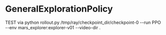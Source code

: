 # GeneralExplorationPolicy

TEST via
python rollout.py /tmp/ray/checkpoint_dir/checkpoint-0 --run PPO
--env mars_explorer:explorer-v01 --video-dir . 
